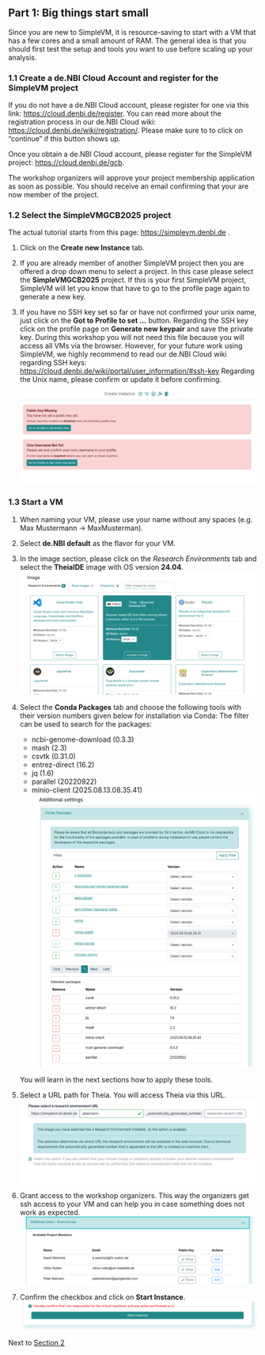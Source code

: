 ## Part 1: Big things start small

Since you are new to SimpleVM, it is resource-saving to start with a VM that
has a few cores and a small amount of RAM. The general idea is that you should first test the setup and
tools you want to use before scaling up your analysis.

### 1.1 Create a de.NBI Cloud Account and register for the SimpleVM project

If you do not have a de.NBI Cloud account, please register for one
via this link: https://cloud.denbi.de/register.
You can read more about the registration process in our 
de.NBI Cloud wiki: https://cloud.denbi.de/wiki/registration/.
Please make sure to to click on “continue” if this button shows up.

Once you obtain a de.NBI Cloud account, please register for the SimpleVM project: https://cloud.denbi.de/gcb.

The workshop organizers will approve your project membership application as soon as possible.
You should receive an email confirming that your are now member of the project.

### 1.2 Select the SimpleVMGCB2025 project

The actual tutorial starts from this page: https://simplevm.denbi.de . 

1. Click on the **Create new Instance** tab.

2. If you are already member of another SimpleVM project then you are offered a drop down menu to select
a project. In this case please select the **SimpleVMGCB2025** project. If this is
your first SimpleVM project, SimpleVM will let you know that have to go to the profile page again to generate a new key.

3. If you have no SSH key set so far or have not confirmed your unix name, just click on the **Got to Profile to set ...** button.
Regarding the SSH key click on the profile page on **Generate new keypair** and save the
private key. During this workshop you will not need this file because 
you will access all VMs via the browser. However, for your future work using
SimpleVM, we highly recommend to read our de.NBI Cloud wiki regarding
SSH keys: https://cloud.denbi.de/wiki/portal/user_information/#ssh-key
Regarding the Unix name, please confirm or update it before confirming.

   ![](./figures/unix_name_ssh.png)

### 1.3 Start a VM

1. When naming your VM, please use your name without any spaces (e.g. Max Mustermann -> MaxMusterman). 
2. Select **de.NBI default** as the flavor for your VM.
3. In the image section, please click on the *Research Environments* tab 
   and select the **TheiaIDE** image with OS version **24.04**.
   ![](./figures/theiaImage.png)
4. Select the **Conda Packages** tab and choose the following tools with their version numbers given below for installation via Conda:
   The filter can be used to search for the packages:

   * ncbi-genome-download (0.3.3)
   * mash (2.3)
   * csvtk (0.31.0)
   * entrez-direct (16.2)
   * jq (1.6)
   * parallel (20220922)
   * minio-client (2025.08.13.08.35.41)
   ![](figures/bioconda.png)
   
   You will learn in the next sections how to apply these tools.

4. Select a URL path for Theia. You will access Theia via this URL.
   ![](figures/researchenvironment_url.png)
5. Grant access to the workshop organizers.
   This way the organizers get ssh access to your VM and can help you in case
   something does not work as expected.
   ![](figures/grantAccess.png)
6. Confirm the checkbox and click on **Start Instance**.
   ![](figures/start_instance.png)

Next to [Section 2](part2.md)
